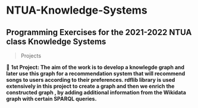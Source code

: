 # NTUA-Knowledge-Systems

## Programming Exercises for the 2021-2022 NTUA class Knowledge Systems

> Projects


🔴 <b>1st Project: The aim of the work is to develop a knowlegde graph and later use this graph for a recommendation system that will recommend songs to users according to their preferences. rdflib library is used extensively in this project to create a graph and then we enrich the constructed graph 
, by adding additional information from the Wikidata graph with certain SPARQL queries.</b>
